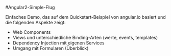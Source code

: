#Angular2-Simple-Flug

Einfaches Demo, das auf dem Quickstart-Beispiel von angular.io basiert und die folgenden Aspekte zeigt:

- Web Components
- Views und unterschiedliche Binding-Arten (werte, events, templates) 
- Dependency Injection mit eigenen Services
- Umgang mit Formularen (Überblick)
